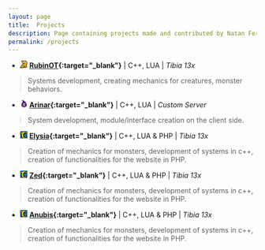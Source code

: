 ```yaml
---
layout: page
title:  Projects
description: Page containing projects made and contributed by Natan Fernandes
permalink: /projects
---
```


- <img src="/icons/rubinot.png" width="15" height="15"> **[RubinOT](https://rubinot.com){:target="_blank"}** | C++, LUA | *Tibia 13x*
> Systems development, creating mechanics for creatures, monster behaviors.

- <img src="/icons/arinar.png" width="15" height="15"> **[Arinar](https://arinar.online){:target="_blank"}** | C++, LUA | *Custom Server*
> System development, module/interface creation on the client side.

- <img src="/icons/none.png" width="15" height="15"> **[Elysia](https://elysiaot.com){:target="_blank"}** | C++, LUA & PHP | *Tibia 13x*
> Creation of mechanics for monsters, development of systems in c++, creation of functionalities for the website in PHP.

- <img src="/icons/none.png" width="15" height="15"> **[Zed](https://zedot.com.br){:target="_blank"}** | C++, LUA & PHP | *Tibia 13x*
> Creation of mechanics for monsters, development of systems in c++, creation of functionalities for the website in PHP.

- <img src="/icons/none.png" width="15" height="15"> **[Anubis](https://anubisot.com/){:target="_blank"}** | C++, LUA & PHP | *Tibia 13x*
> Creation of mechanics for monsters, development of systems in c++, creation of functionalities for the website in PHP.